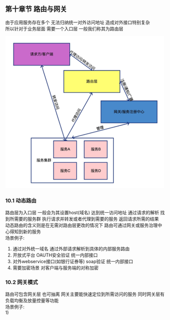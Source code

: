 ## 第十章节 路由与网关
由于应用服务存在多个 无法归纳统一对外访问地址 造成对外接口特别复杂   
所以针对于业务层面 需要一个入口层 一般我们称其为路由层

<img src="img/subject-10.jpeg" width="500"/>

### 10.1 动态路由
路由层为入口层 一般会为其设置host(域名) 达到统一访问地址 通过请求的解析 找到所需要的服务群 执行请求并转发或者代理到需要的服务 返回请求所需的结果  
动态路由的含义则是在无需对路由层更改的情况下 路由可通过网关或服务治理中心得知到新的服务  
场景例子:  
1) 通过对外统一域名 通过外部请求解析到具体的内部服务路由  
2) 开放式平台 OAUTH安全验证 统一内部接口  
3) 对外webservice接口(如银行证券等) soap验证 统一内部接口  
4) 需要加密场景 对客户端与服务端的对称加密  

### 10.2 网关模式
路由可包含网关层 也可抽离 网关主要能快速定位到所需访问的服务 同时网关层有负载均衡及放量控量等功能  
场景例子:  
1) 

